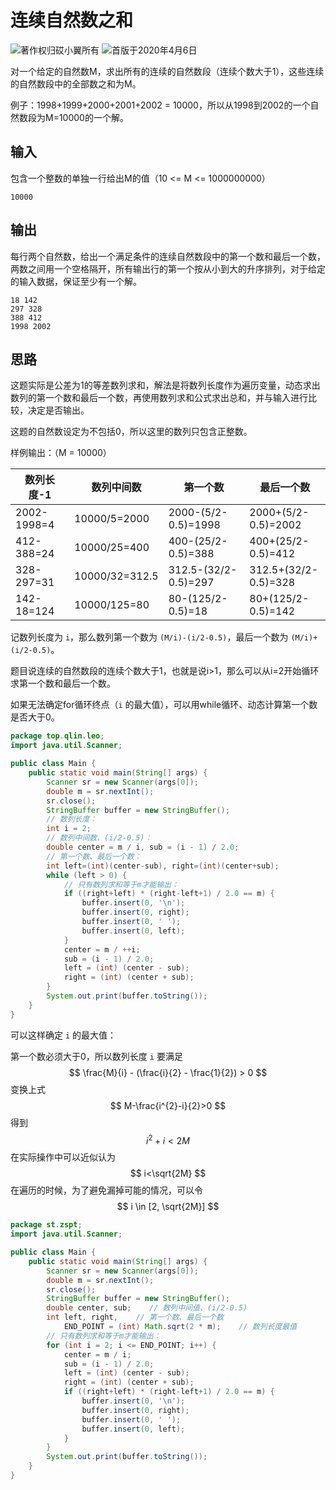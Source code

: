 # 连续自然数之和

![著作权归砹小翼所有](https://img.shields.io/badge/Copyright-砹小翼-blue.svg) ![首版于2020年4月6日](https://img.shields.io/badge/Release-2020.04.06-purple.svg)

对一个给定的自然数M，求出所有的连续的自然数段（连续个数大于1），这些连续的自然数段中的全部数之和为M。

例子：1998+1999+2000+2001+2002 = 10000，所以从1998到2002的一个自然数段为M=10000的一个解。

## 输入

包含一个整数的单独一行给出M的值（10 <= M <= 1000000000）

```text
10000
```

## 输出

每行两个自然数，给出一个满足条件的连续自然数段中的第一个数和最后一个数，两数之间用一个空格隔开，所有输出行的第一个按从小到大的升序排列，对于给定的输入数据，保证至少有一个解。

```text
18 142
297 328
388 412
1998 2002
```

## 思路

这题实际是公差为1的等差数列求和，解法是将数列长度作为遍历变量，动态求出数列的第一个数和最后一个数，再使用数列求和公式求出总和，并与输入进行比较，决定是否输出。

这题的自然数设定为不包括0，所以这里的数列只包含正整数。

样例输出：（M = 10000）

| 数列长度-1  | 数列中间数     | 第一个数             | 最后一个数           |
| ----------- | -------------- | -------------------- | -------------------- |
| 2002-1998=4 | 10000/5=2000   | 2000-(5/2-0.5)=1998  | 2000+(5/2-0.5)=2002  |
| 412-388=24  | 10000/25=400   | 400-(25/2-0.5)=388   | 400+(25/2-0.5)=412   |
| 328-297=31  | 10000/32=312.5 | 312.5-(32/2-0.5)=297 | 312.5+(32/2-0.5)=328 |
| 142-18=124  | 10000/125=80   | 80-(125/2-0.5)=18    | 80+(125/2-0.5)=142   |

记数列长度为 `i`，那么数列第一个数为 `(M/i)-(i/2-0.5)`，最后一个数为 `(M/i)+(i/2-0.5)`。

题目说连续的自然数段的连续个数大于1，也就是说i>1，那么可以从i=2开始循环求第一个数和最后一个数。

如果无法确定for循环终点（`i` 的最大值），可以用while循环、动态计算第一个数是否大于0。

```java
package top.qlin.leo;
import java.util.Scanner;

public class Main {
    public static void main(String[] args) {
        Scanner sr = new Scanner(args[0]);
        double m = sr.nextInt();
        sr.close();
        StringBuffer buffer = new StringBuffer();
        // 数列长度：
        int i = 2;
        // 数列中间数、(i/2-0.5)：
        double center = m / i, sub = (i - 1) / 2.0;
        // 第一个数、最后一个数：
        int left=(int)(center-sub), right=(int)(center+sub);
        while (left > 0) {
            // 只有数列求和等于m才能输出：
            if ((right+left) * (right-left+1) / 2.0 == m) {
                buffer.insert(0, '\n');
                buffer.insert(0, right);
                buffer.insert(0, ' ');
                buffer.insert(0, left);
            }
            center = m / ++i;
            sub = (i - 1) / 2.0;
            left = (int) (center - sub);
            right = (int) (center + sub);
        }
        System.out.print(buffer.toString());
    }
}
```

可以这样确定 `i` 的最大值：

第一个数必须大于0，所以数列长度 `i` 要满足
$$
\frac{M}{i} - (\frac{i}{2} - \frac{1}{2}) > 0
$$
变换上式
$$
M-\frac{i^{2}-i}{2}>0
$$
得到
$$
i^{2}+i<2M
$$
在实际操作中可以近似认为
$$
i<\sqrt{2M}
$$
在遍历的时候，为了避免漏掉可能的情况，可以令
$$
i \in [2, \sqrt{2M}]
$$

```java
package st.zspt;
import java.util.Scanner;

public class Main {
    public static void main(String[] args) {
        Scanner sr = new Scanner(args[0]);
        double m = sr.nextInt();
        sr.close();
        StringBuffer buffer = new StringBuffer();
        double center, sub;    // 数列中间值、(i/2-0.5)
        int left, right,    // 第一个数、最后一个数
            END_POINT = (int) Math.sqrt(2 * m);    // 数列长度最值
        // 只有数列求和等于m才能输出：
        for (int i = 2; i <= END_POINT; i++) {
            center = m / i;
            sub = (i - 1) / 2.0;
            left = (int) (center - sub);
            right = (int) (center + sub);
            if ((right+left) * (right-left+1) / 2.0 == m) {
                buffer.insert(0, '\n');
                buffer.insert(0, right);
                buffer.insert(0, ' ');
                buffer.insert(0, left);
            }
        }
        System.out.print(buffer.toString());
    }
}
```

